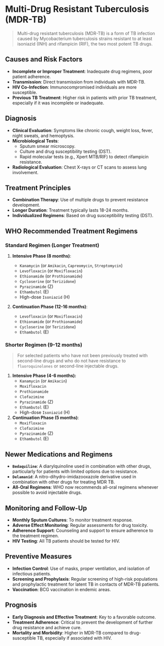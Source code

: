 # Multi-Drug Resistant Tuberculosis (MDR-TB)

> Multi-drug resistant tuberculosis (MDR-TB) is a form of TB infection caused by Mycobacterium tuberculosis strains resistant to at least isoniazid (INH) and rifampicin (RIF), the two most potent TB drugs.

## Causes and Risk Factors

- **Incomplete or Improper Treatment**: Inadequate drug regimens, poor patient adherence.
- **Transmission**: Direct transmission from individuals with MDR-TB.
- **HIV Co-Infection**: Immunocompromised individuals are more susceptible.
- **Previous TB Treatment**: Higher risk in patients with prior TB treatment, especially if it was incomplete or inadequate.

## Diagnosis

- **Clinical Evaluation**: Symptoms like chronic cough, weight loss, fever, night sweats, and hemoptysis.
- **Microbiological Tests**:
  - Sputum smear microscopy.
  - Culture and drug susceptibility testing (DST).
  - Rapid molecular tests (e.g., Xpert MTB/RIF) to detect rifampicin resistance.
- **Radiological Evaluation**: Chest X-rays or CT scans to assess lung involvement.

## Treatment Principles

- **Combination Therapy**: Use of multiple drugs to prevent resistance development.
- **Longer Duration**: Treatment typically lasts 18-24 months.
- **Individualized Regimens**: Based on drug susceptibility testing (DST).

## WHO Recommended Treatment Regimens

### Standard Regimen (Longer Treatment)

1. **Intensive Phase (8 months)**:

   - `Kanamycin` (or `Amikacin`, `Capreomycin`, `Streptomycin`)
   - `Levofloxacin` (or `Moxifloxacin`)
   - `Ethionamide` (or `Prothionamide`)
   - `Cycloserine` (or `Terizidone`)
   - `Pyrazinamide` (Z)
   - `Ethambutol` (E)
   - High-dose `Isoniazid` (H)

2. **Continuation Phase (12-16 months)**:
   - `Levofloxacin` (or `Moxifloxacin`)
   - `Ethionamide` (or `Prothionamide`)
   - `Cycloserine` (or `Terizidone`)
   - `Ethambutol` (E)

### Shorter Regimen (9-12 months)

> For selected patients who have not been previously treated with second-line drugs and who do not have resistance to `fluoroquinolones` or second-line injectable drugs.

1. **Intensive Phase (4-6 months):**
   - `Kanamycin` (or `Amikacin`)
   - `Moxifloxacin`
   - `Prothionamide`
   - `Clofazimine`
   - `Pyrazinamide` (Z)
   - `Ethambutol` (E)
   - High-dose `Isoniazid` (H)
2. **Continuation Phase (5 months)**:
   - `Moxifloxacin`
   - `Clofazimine`
   - `Pyrazinamide` (Z)
   - `Ethambutol` (E)

## Newer Medications and Regimens

- **`Bedaquiline`**: A diarylquinoline used in combination with other drugs, particularly for patients with limited options due to resistance.
- **`Delamanid`**: A nitro-dihydro-imidazooxazole derivative used in combination with other drugs for treating MDR TB.
- **All-Oral Regimens**: WHO now recommends all-oral regimens whenever possible to avoid injectable drugs.

## Monitoring and Follow-Up

- **Monthly Sputum Cultures**: To monitor treatment response.
- **Adverse Effect Monitoring**: Regular assessments for drug toxicity.
- **Adherence Support**: Counseling and support to ensure adherence to the treatment regimen.
- **HIV Testing**: All TB patients should be tested for HIV.

## Preventive Measures

- **Infection Control**: Use of masks, proper ventilation, and isolation of infectious patients.
- **Screening and Prophylaxis**: Regular screening of high-risk populations and prophylactic treatment for latent TB in contacts of MDR-TB patients.
- **Vaccination**: BCG vaccination in endemic areas.

## Prognosis

- **Early Diagnosis and Effective Treatment**: Key to a favorable outcome.
- **Treatment Adherence**: Critical to prevent the development of further drug resistance and achieve cure.
- **Mortality and Morbidity**: Higher in MDR-TB compared to drug-susceptible TB, especially if associated with HIV.
